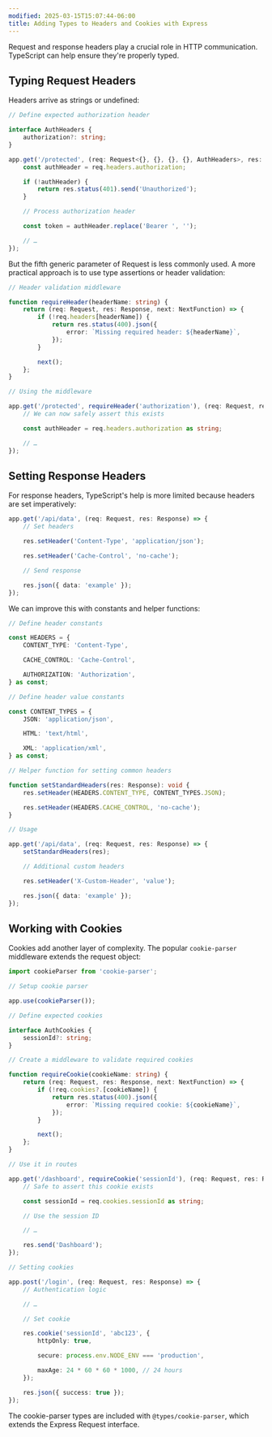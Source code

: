 ```yaml
---
modified: 2025-03-15T15:07:44-06:00
title: Adding Types to Headers and Cookies with Express
---
```


Request and response headers play a crucial role in HTTP communication. TypeScript can help ensure they're properly typed.

## Typing Request Headers

Headers arrive as strings or undefined:

```typescript
// Define expected authorization header

interface AuthHeaders {
	authorization?: string;
}

app.get('/protected', (req: Request<{}, {}, {}, {}, AuthHeaders>, res: Response) => {
	const authHeader = req.headers.authorization;

	if (!authHeader) {
		return res.status(401).send('Unauthorized');
	}

	// Process authorization header

	const token = authHeader.replace('Bearer ', '');

	// …
});
```

But the fifth generic parameter of Request is less commonly used. A more practical approach is to use type assertions or header validation:

```typescript
// Header validation middleware

function requireHeader(headerName: string) {
	return (req: Request, res: Response, next: NextFunction) => {
		if (!req.headers[headerName]) {
			return res.status(400).json({
				error: `Missing required header: ${headerName}`,
			});
		}

		next();
	};
}

// Using the middleware

app.get('/protected', requireHeader('authorization'), (req: Request, res: Response) => {
	// We can now safely assert this exists

	const authHeader = req.headers.authorization as string;

	// …
});
```

## Setting Response Headers

For response headers, TypeScript's help is more limited because headers are set imperatively:

```typescript
app.get('/api/data', (req: Request, res: Response) => {
	// Set headers

	res.setHeader('Content-Type', 'application/json');

	res.setHeader('Cache-Control', 'no-cache');

	// Send response

	res.json({ data: 'example' });
});
```

We can improve this with constants and helper functions:

```typescript
// Define header constants

const HEADERS = {
	CONTENT_TYPE: 'Content-Type',

	CACHE_CONTROL: 'Cache-Control',

	AUTHORIZATION: 'Authorization',
} as const;

// Define header value constants

const CONTENT_TYPES = {
	JSON: 'application/json',

	HTML: 'text/html',

	XML: 'application/xml',
} as const;

// Helper function for setting common headers

function setStandardHeaders(res: Response): void {
	res.setHeader(HEADERS.CONTENT_TYPE, CONTENT_TYPES.JSON);

	res.setHeader(HEADERS.CACHE_CONTROL, 'no-cache');
}

// Usage

app.get('/api/data', (req: Request, res: Response) => {
	setStandardHeaders(res);

	// Additional custom headers

	res.setHeader('X-Custom-Header', 'value');

	res.json({ data: 'example' });
});
```

## Working with Cookies

Cookies add another layer of complexity. The popular `cookie-parser` middleware extends the request object:

```typescript
import cookieParser from 'cookie-parser';

// Setup cookie parser

app.use(cookieParser());

// Define expected cookies

interface AuthCookies {
	sessionId?: string;
}

// Create a middleware to validate required cookies

function requireCookie(cookieName: string) {
	return (req: Request, res: Response, next: NextFunction) => {
		if (!req.cookies?.[cookieName]) {
			return res.status(400).json({
				error: `Missing required cookie: ${cookieName}`,
			});
		}

		next();
	};
}

// Use it in routes

app.get('/dashboard', requireCookie('sessionId'), (req: Request, res: Response) => {
	// Safe to assert this cookie exists

	const sessionId = req.cookies.sessionId as string;

	// Use the session ID

	// …

	res.send('Dashboard');
});

// Setting cookies

app.post('/login', (req: Request, res: Response) => {
	// Authentication logic

	// …

	// Set cookie

	res.cookie('sessionId', 'abc123', {
		httpOnly: true,

		secure: process.env.NODE_ENV === 'production',

		maxAge: 24 * 60 * 60 * 1000, // 24 hours
	});

	res.json({ success: true });
});
```

The cookie-parser types are included with `@types/cookie-parser`, which extends the Express Request interface.
